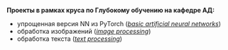 **Проекты в рамках круса по Глубокому обучению на кафедре АД:**  
* упрощенная версия NN из PyTorch ([*basic artificial neural networks*](https://github.com/smalda/project_examples/blob/main/DL/basic_artificial_neural_networks))
* обработка изображений ([*image processing*](https://github.com/smalda/project_examples/blob/main/DL/image_processing))
* обработка текста ([*text processing*](https://github.com/smalda/project_examples/blob/main/DL/text_processing))

